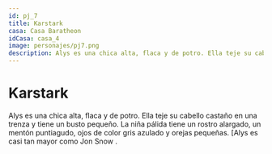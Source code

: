 ```yaml
---
id: pj_7
title: Karstark
casa: Casa Baratheon
idCasa: casa_4
image: personajes/pj7.png
description: Alys es una chica alta, flaca y de potro. Ella teje su cabello castaño en una trenza y tiene un busto pequeño. La niña pálida tiene un rostro alargado, un mentón puntiagudo, ojos de color...
---
```


#  Karstark

Alys es una chica alta, flaca y de potro. Ella teje su cabello castaño en una trenza y tiene un busto pequeño. La niña pálida tiene un rostro alargado, un mentón puntiagudo, ojos de color gris azulado y orejas pequeñas. [Alys es casi tan mayor como Jon Snow . 
